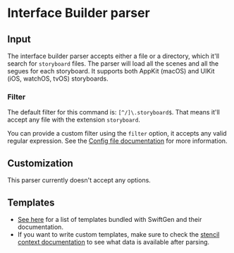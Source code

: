 # Interface Builder parser

## Input

The interface builder parser accepts either a file or a directory, which it'll search for `storyboard` files. The parser will load all the scenes and all the segues for each storyboard. It supports both AppKit (macOS) and UIKit (iOS, watchOS, tvOS) storyboards.

### Filter

The default filter for this command is: `[^/]\.storyboard$`. That means it'll accept any file with the extension `storyboard`.

You can provide a custom filter using the `filter` option, it accepts any valid regular expression. See the [Config file documentation](../ConfigFile.md) for more information.

## Customization

This parser currently doesn't accept any options.

## Templates

* [See here](../templates/ib) for a list of templates bundled with SwiftGen and their documentation.
* If you want to write custom templates, make sure to check the [stencil context documentation](../SwiftGenKit%20Contexts/InterfaceBuilder.md) to see what data is available after parsing.
